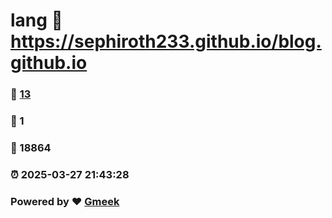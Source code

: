 # lang :link: https://sephiroth233.github.io/blog.github.io 
### :page_facing_up: [13](https://sephiroth233.github.io/blog.github.io/tag.html) 
### :speech_balloon: 1 
### :hibiscus: 18864 
### :alarm_clock: 2025-03-27 21:43:28 
### Powered by :heart: [Gmeek](https://github.com/Meekdai/Gmeek)
